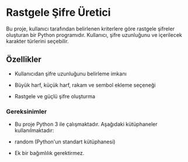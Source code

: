 # Rastgele Şifre Üretici

Bu proje, kullanıcı tarafından belirlenen kriterlere göre rastgele şifreler oluşturan bir Python programıdır. Kullanıcı, şifre uzunluğunu ve içerilecek karakter türlerini seçebilir.

## Özellikler

- Kullanıcıdan şifre uzunluğunu belirleme imkanı

- Büyük harf, küçük harf, rakam ve sembol ekleme seçeneği

- Rastgele ve güçlü şifre oluşturma

### Gereksinimler

- Bu proje Python 3 ile çalışmaktadır. Aşağıdaki kütüphaneler kullanılmaktadır:

- random (Python'un standart kütüphanesi)

- Ek bir bağımlılık gerektirmez.
